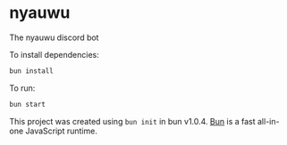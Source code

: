 # nyauwu

The nyauwu discord bot

To install dependencies:

```bash
bun install
```

To run:

```bash
bun start
```

This project was created using `bun init` in bun v1.0.4. [Bun](https://bun.sh) is a fast all-in-one JavaScript runtime.
